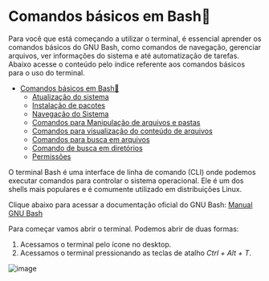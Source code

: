 # Comandos básicos em Bash🐧

Para você que está começando a utilizar o terminal, é essencial aprender os comandos básicos do GNU Bash, como comandos de navegação, gerenciar arquivos, ver informações do sistema e até automatização de tarefas. Abaixo acesse o conteúdo pelo índice referente aos comandos básicos para o uso do terminal.

- [Comandos básicos em Bash🐧](#comandos-básicos-em-bash)
  - [Atualização do sistema](https://github.com/ViniciusH97/Tutorial-Terminal-Linux/blob/main/1%20-%20Comandos%20B%C3%A1sicos/atualizacao.md)
  - [Instalação de pacotes](https://github.com/ViniciusH97/Tutorial-Terminal-Linux/blob/main/1%20-%20Comandos%20B%C3%A1sicos/instala%C3%A7%C3%A3o.md)
  - [Navegação do Sistema](https://github.com/ViniciusH97/Tutorial-Terminal-Linux/blob/main/1%20-%20Comandos%20B%C3%A1sicos/navegacao.md)
  - [Comandos para Manipulação de arquivos e pastas](https://github.com/ViniciusH97/Tutorial-Terminal-Linux/blob/main/1%20-%20Comandos%20B%C3%A1sicos/navegacao.md)
  - [Comandos para visualização do conteúdo de arquivos](https://github.com/ViniciusH97/Tutorial-Terminal-Linux/blob/main/1%20-%20Comandos%20B%C3%A1sicos/navegacao.md)
  - [Comandos para busca em arquivos](https://github.com/ViniciusH97/Tutorial-Terminal-Linux/blob/main/1%20-%20Comandos%20B%C3%A1sicos/navegacao.md)
  - [Comando de busca em diretórios](https://github.com/ViniciusH97/Tutorial-Terminal-Linux/blob/main/1%20-%20Comandos%20B%C3%A1sicos/navegacao.md)
  - [Permissões](https://github.com/ViniciusH97/Tutorial-Terminal-Linux/blob/main/1%20-%20Comandos%20B%C3%A1sicos/permissoes.md)

O terminal Bash é uma interface de linha de comando (CLI) onde podemos executar comandos para controlar o sistema operacional. Ele é um dos shells mais populares e é comumente utilizado em distribuições Linux.

Clique abaixo para acessar a documentação oficial do GNU Bash:
[Manual GNU Bash](https://www.gnu.org/software/bash/manual/bash.html)

Para começar vamos abrir o terminal. Podemos abrir de duas formas:
1. Acessamos o terminal pelo ícone no desktop.
2. Acessamos o terminal pressionando as teclas de atalho _Ctrl + Alt + T_.

![image](https://github.com/user-attachments/assets/0c0cff03-615b-4a94-bbc8-9806799e057d)

